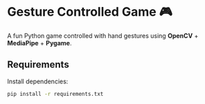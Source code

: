 # Gesture Controlled Game 🎮  

A fun Python game controlled with hand gestures using **OpenCV** + **MediaPipe** + **Pygame**.  

## Requirements  
Install dependencies:  
```bash
pip install -r requirements.txt
